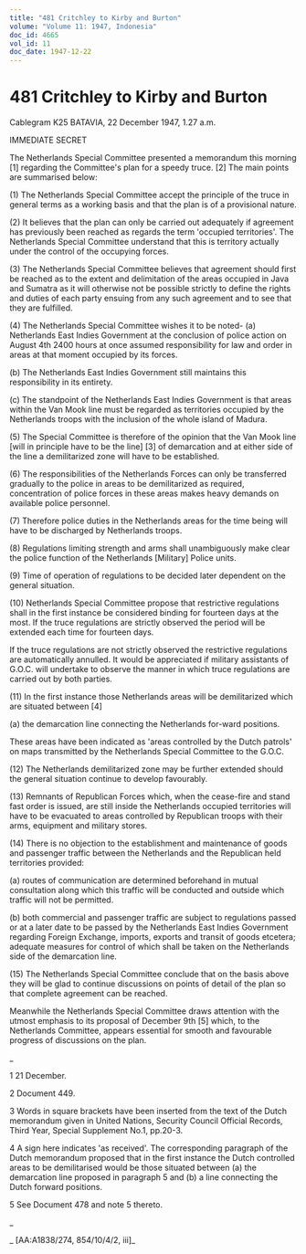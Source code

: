 ```yaml
---
title: "481 Critchley to Kirby and Burton"
volume: "Volume 11: 1947, Indonesia"
doc_id: 4665
vol_id: 11
doc_date: 1947-12-22
---
```


# 481 Critchley to Kirby and Burton

Cablegram K25 BATAVIA, 22 December 1947, 1.27 a.m.

IMMEDIATE SECRET

The Netherlands Special Committee presented a memorandum this morning [1] regarding the Committee's plan for a speedy truce. [2] The main points are summarised below:

(1) The Netherlands Special Committee accept the principle of the truce in general terms as a working basis and that the plan is of a provisional nature.

(2) It believes that the plan can only be carried out adequately if agreement has previously been reached as regards the term 'occupied territories'. The Netherlands Special Committee understand that this is territory actually under the control of the occupying forces.

(3) The Netherlands Special Committee believes that agreement should first be reached as to the extent and delimitation of the areas occupied in Java and Sumatra as it will otherwise not be possible strictly to define the rights and duties of each party ensuing from any such agreement and to see that they are fulfilled.

(4) The Netherlands Special Committee wishes it to be noted- (a) Netherlands East Indies Government at the conclusion of police action on August 4th 2400 hours at once assumed responsibility for law and order in areas at that moment occupied by its forces.

(b) The Netherlands East Indies Government still maintains this responsibility in its entirety.

(c) The standpoint of the Netherlands East Indies Government is that areas within the Van Mook line must be regarded as territories occupied by the Netherlands troops with the inclusion of the whole island of Madura.

(5) The Special Committee is therefore of the opinion that the Van Mook line [will in principle have to be the line] [3] of demarcation and at either side of the line a demilitarized zone will have to be established.

(6) The responsibilities of the Netherlands Forces can only be transferred gradually to the police in areas to be demilitarized as required, concentration of police forces in these areas makes heavy demands on available police personnel.

(7) Therefore police duties in the Netherlands areas for the time being will have to be discharged by Netherlands troops.

(8) Regulations limiting strength and arms shall unambiguously make clear the police function of the Netherlands [Military] Police units.

(9) Time of operation of regulations to be decided later dependent on the general situation.

(10) Netherlands Special Committee propose that restrictive regulations shall in the first instance be considered binding for fourteen days at the most. If the truce regulations are strictly observed the period will be extended each time for fourteen days.

If the truce regulations are not strictly observed the restrictive regulations are automatically annulled. It would be appreciated if military assistants of G.O.C. will undertake to observe the manner in which truce regulations are carried out by both parties.

(11) In the first instance those Netherlands areas will be demilitarized which are situated between [4]

(a) the demarcation line connecting the Netherlands for-ward positions.

These areas have been indicated as 'areas controlled by the Dutch patrols' on maps transmitted by the Netherlands Special Committee to the G.O.C.

(12) The Netherlands demilitarized zone may be further extended should the general situation continue to develop favourably.

(13) Remnants of Republican Forces which, when the cease-fire and stand fast order is issued, are still inside the Netherlands occupied territories will have to be evacuated to areas controlled by Republican troops with their arms, equipment and military stores.

(14) There is no objection to the establishment and maintenance of goods and passenger traffic between the Netherlands and the Republican held territories provided:

(a) routes of communication are determined beforehand in mutual consultation along which this traffic will be conducted and outside which traffic will not be permitted.

(b) both commercial and passenger traffic are subject to regulations passed or at a later date to be passed by the Netherlands East Indies Government regarding Foreign Exchange, imports, exports and transit of goods etcetera; adequate measures for control of which shall be taken on the Netherlands side of the demarcation line.

(15) The Netherlands Special Committee conclude that on the basis above they will be glad to continue discussions on points of detail of the plan so that complete agreement can be reached.

Meanwhile the Netherlands Special Committee draws attention with the utmost emphasis to its proposal of December 9th [5] which, to the Netherlands Committee, appears essential for smooth and favourable progress of discussions on the plan.

_

1 21 December.

2 Document 449.

3 Words in square brackets have been inserted from the text of the Dutch memorandum given in United Nations, Security Council Official Records, Third Year, Special Supplement No.1, pp.20-3.

4 A sign here indicates 'as received'. The corresponding paragraph of the Dutch memorandum proposed that in the first instance the Dutch controlled areas to be demilitarised would be those situated between (a) the demarcation line proposed in paragraph 5 and (b) a line connecting the Dutch forward positions.

5 See Document 478 and note 5 thereto.

_

_ [AA:A1838/274, 854/10/4/2, iii]_
